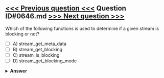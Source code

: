 [<<< Previous question <<<](0645.md)   Question ID#0646.md   [>>> Next question >>>](0647.md)
---

Which of the following functions is used to determine if a given stream is blocking or not?




- [ ] A) stream_get_meta_data
- [ ] B) stream_get_blocking
- [ ] C) stream_is_blocking
- [ ] D) stream_get_blocking_mode

<details><summary><b>Answer</b></summary>
<p>
  Answer: <strong>A</strong>
</p>
</details>
